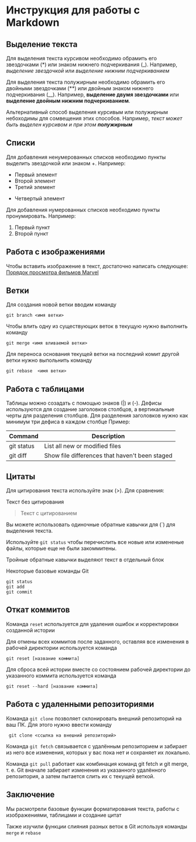 # Инструкция для работы с Markdown

## Выделение текста

Для выделения текста курсивом необходимо обрамить его звездочками (*) или знаком нижнего подчеркивания (_). Например, *выделение звездочкой* или _выделение нижним подчеркиванием_

Для выделения текста полужирным необходимо обрамить его двойными звездочками (**) или двойным знаком нижнего подчеркивания (__). Например, **выделение двумя звездочками** или __выделение двойным нижним подчеркиванием__.

Альтернативный способ выделения курсивым или полужирным небоходимы для сомвещения этих способов. Например, _текст может быть выделен курсивом и при этом **полужирным**_

## Списки

Для добавления ненумерованных списков необходимо пункты выделить звездочкой или знаком +. Например:
* Первый элемент
* Второй элемент
* Третий элемент
+ Четвертый элемент

Для добавления нумерованных списков необходимо пункты пронумировать. Например:
1. Первый пункт
2. Второй пункт

## Работа с изображениями

Чтобы вставить изображение в текст, достаточно написать следующее:
[Порядок просмотра фильмов Marvel](MCUtimelineorder.jpg)

## Ветки

Для создания новой ветки вводим команду 

    git branch <имя ветки>

Чтобы влить одну из существующих веток в текущую нужно выполнить команду 

    git merge <имя вливаемой ветки>

Для переноса основания текущей ветки на последний комит другой ветки нужно выпольнить команду 

    git rebase  <имя ветки>

## Работа с таблицами

Таблицы можно созадать с помощью знаков (|) и (-). Дефисы используются для создание заголовков столбцов, а вертикальные черты для разделения столбцов. Для разделения заголовков нужно как минимум три дефиса в каждом столбце
Пример:

| Command | Description |
| --- | --- |
| git status | List all new or modified files |
| git diff | Show file differences that haven't been staged |

## Цитаты

Для цитирования текста используйте знак (>). Для сравнения:

Текст без цитирования
> Текст с цитированием

Вы можете использовать одиночные обратные кавычки для (`) для выделения текста.

Используйте `git status` чтобы перечислить все новые или измененые файлы, которые еще не были закоммитены.

Тройные обратные кавычки выделяют текст в отдельный блок

Некоторые базовые команды Git
```
git status
git add
git commit
```
## Откат коммитов

Команда `reset` используется для удаления ошибок и корректировки созданной истории

Для отмены всех коммитов после заданного, оставляя все изменения в рабочей директории используется команда
```
git reset [название коммита]
```
Для сброса всей истории вместе со состоянием рабочей директории до указанного коммита используется команда
```
git reset --hard [название коммита]
```

## Работа с удаленными репозиториями

Команда `git clone` позволяет склонировать внешний репозиторий на ваш ПК. Для этого нужно ввести команду
```
 git clone <ссылка на внешний репозиторий> 
```

Команда `git fetch` связывается с удалённым репозиторием и забирает из него все изменения, которых у вас пока нет и сохраняет их локально.

Команда `git pull` работает как комбинация команд git fetch и git merge, т. е. Git вначале забирает изменения из указанного удалённого репозитория, а затем пытается слить их с текущей веткой.

## Заключение

Мы расмотрели базовые функции форматирования текста, работы с изображениями, таблицами и создание цитат

Также изучили функции слияния разных веток в Git используя команды `merge` и `rebase`
